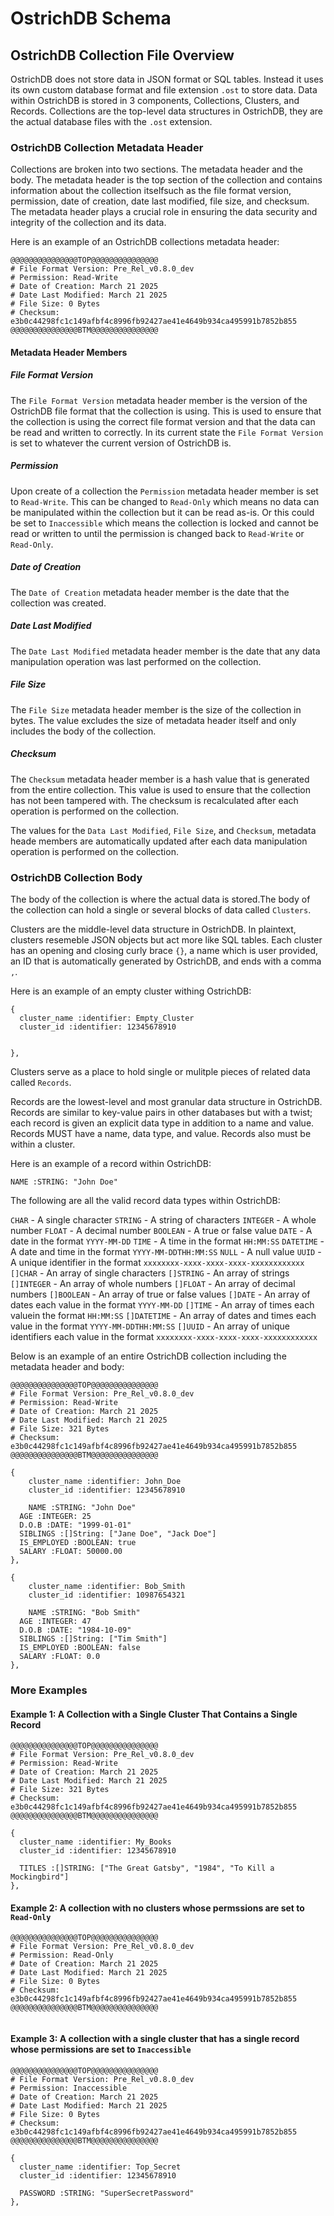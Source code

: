 # OstrichDB Schema

## OstrichDB Collection File Overview

OstrichDB does not store data in JSON format or SQL tables. Instead it uses its own custom database format and file extension `.ost` to store data. Data within OstrichDB is stored in 3 components, Collections, Clusters, and Records.
Collections are the top-level data structures in OstrichDB, they are the actual database files with the `.ost` extension.

### OstrichDB Collection Metadata Header

Collections are broken into two sections. The metadata header and the body. The metadata header is the top section of the collection and contains information about the collection itselfsuch as the file format version, permission, date of creation, date last modified, file size, and checksum. The metadata header plays a crucial role in ensuring the data security and integrity of the collection and its data.

Here is an example of an OstrichDB collections metadata header:

```
@@@@@@@@@@@@@@@TOP@@@@@@@@@@@@@@@
# File Format Version: Pre_Rel_v0.8.0_dev
# Permission: Read-Write
# Date of Creation: March 21 2025
# Date Last Modified: March 21 2025
# File Size: 0 Bytes
# Checksum: e3b0c44298fc1c149afbf4c8996fb92427ae41e4649b934ca495991b7852b855
@@@@@@@@@@@@@@@BTM@@@@@@@@@@@@@@@
```

#### Metadata Header Members

##### File Format Version
The `File Format Version` metadata header member is the version of the OstrichDB file format that the collection is using. This is used to ensure that the collection is using the correct file format version and that the data can be read and written to correctly. In its current state the `File Format Version` is set to whatever the current version of OstrichDB is.

##### Permission
Upon create of a collection the `Permission` metadata header member is set to `Read-Write`. This can be changed to `Read-Only` which means no data can be manipulated within the collection but it can be read as-is. Or this could be set to `Inaccessible` which means the collection is locked and cannot be read or written to until the permission is changed back to `Read-Write` or `Read-Only`.

##### Date of Creation
The `Date of Creation` metadata header member is the date that the collection was created.

##### Date Last Modified
The `Date Last Modified` metadata header member is the date that any data manipulation operation was last performed on the collection.

##### File Size
The `File Size` metadata header member is the size of the collection in bytes. The value excludes the size of metadata header itself and only includes the body of the collection.

##### Checksum
The `Checksum` metadata header member is a hash value that is generated from the entire collection. This value is used to ensure that the collection has not been tampered with. The checksum is recalculated after each operation is performed on the collection.

The values for the `Data Last Modified`, `File Size`, and `Checksum`, metadata heade members are automatically updated after each data manipulation operation is performed on the collection.

### OstrichDB Collection Body

The body of the collection is where the actual data is stored.The body of the collection can hold a single or several blocks of data called `Clusters`.

Clusters are the middle-level data structure in OstrichDB. In plaintext, clusters resemeble JSON objects but act more like SQL tables.
Each cluster has an opening and closing curly brace `{}`, a name which is user provided, an ID that is automatically generated by OstrichDB, and ends with a comma `,`.

Here is an example of an empty cluster withing OstrichDB:
```
{
  cluster_name :identifier: Empty_Cluster
  cluster_id :identifier: 12345678910


},
```
Clusters serve as a place to hold single or mulitple pieces of related data called `Records`.

Records are the lowest-level and most granular data structure in OstrichDB. Records are similar to key-value pairs in other databases but with a twist; each record is given an explicit data type in addition to a name and value. Records MUST have a name, data type, and value. Records also must be within a cluster.


Here is an example of a record within OstrichDB:

```
NAME :STRING: "John Doe"
```

The following are all the valid record data types within OstrichDB:

`CHAR` - A single character
`STRING` - A string of characters
`INTEGER` - A whole number
`FLOAT` - A decimal number
`BOOLEAN` - A true or false value
`DATE` - A date in the format `YYYY-MM-DD`
`TIME` - A time in the format `HH:MM:SS`
`DATETIME` - A date and time in the format `YYYY-MM-DDTHH:MM:SS`
`NULL` - A null value
`UUID` - A unique identifier in the format `xxxxxxxx-xxxx-xxxx-xxxx-xxxxxxxxxxxx`
`[]CHAR` - An array of single characters
`[]STRING` - An array of strings
`[]INTEGER` - An array of whole numbers
`[]FLOAT` - An array of decimal numbers
`[]BOOLEAN` - An array of true or false values
`[]DATE` - An array of dates each value in the format `YYYY-MM-DD`
`[]TIME` - An array of times each valuein the format `HH:MM:SS`
`[]DATETIME` - An array of dates and times each value in the format `YYYY-MM-DDTHH:MM:SS`
`[]UUID` - An array of unique identifiers each value in the format `xxxxxxxx-xxxx-xxxx-xxxx-xxxxxxxxxxxx`


Below is an example of an entire OstrichDB collection including the metadata header and body:
```
@@@@@@@@@@@@@@@TOP@@@@@@@@@@@@@@@
# File Format Version: Pre_Rel_v0.8.0_dev
# Permission: Read-Write
# Date of Creation: March 21 2025
# Date Last Modified: March 21 2025
# File Size: 321 Bytes
# Checksum: e3b0c44298fc1c149afbf4c8996fb92427ae41e4649b934ca495991b7852b855
@@@@@@@@@@@@@@@BTM@@@@@@@@@@@@@@@

{
	cluster_name :identifier: John_Doe
	cluster_id :identifier: 12345678910

	NAME :STRING: "John Doe"
  AGE :INTEGER: 25
  D.O.B :DATE: "1999-01-01"
  SIBLINGS :[]String: ["Jane Doe", "Jack Doe"]
  IS_EMPLOYED :BOOLEAN: true
  SALARY :FLOAT: 50000.00
},

{
	cluster_name :identifier: Bob_Smith
	cluster_id :identifier: 10987654321

	NAME :STRING: "Bob Smith"
  AGE :INTEGER: 47
  D.O.B :DATE: "1984-10-09"
  SIBLINGS :[]String: ["Tim Smith"]
  IS_EMPLOYED :BOOLEAN: false
  SALARY :FLOAT: 0.0
},
```

### More Examples

#### Example 1: A Collection with a Single Cluster That Contains a Single Record
```
@@@@@@@@@@@@@@@TOP@@@@@@@@@@@@@@@
# File Format Version: Pre_Rel_v0.8.0_dev
# Permission: Read-Write
# Date of Creation: March 21 2025
# Date Last Modified: March 21 2025
# File Size: 321 Bytes
# Checksum: e3b0c44298fc1c149afbf4c8996fb92427ae41e4649b934ca495991b7852b855
@@@@@@@@@@@@@@@BTM@@@@@@@@@@@@@@@

{
  cluster_name :identifier: My_Books
  cluster_id :identifier: 12345678910

  TITLES :[]STRING: ["The Great Gatsby", "1984", "To Kill a Mockingbird"]
},
```


#### Example 2: A collection with no clusters whose permssions are set to `Read-Only`
```
@@@@@@@@@@@@@@@TOP@@@@@@@@@@@@@@@
# File Format Version: Pre_Rel_v0.8.0_dev
# Permission: Read-Only
# Date of Creation: March 21 2025
# Date Last Modified: March 21 2025
# File Size: 0 Bytes
# Checksum: e3b0c44298fc1c149afbf4c8996fb92427ae41e4649b934ca495991b7852b855
@@@@@@@@@@@@@@@BTM@@@@@@@@@@@@@@@


```

#### Example 3: A collection with a single cluster that has a single record whose permissions are set to `Inaccessible`
```
@@@@@@@@@@@@@@@TOP@@@@@@@@@@@@@@@
# File Format Version: Pre_Rel_v0.8.0_dev
# Permission: Inaccessible
# Date of Creation: March 21 2025
# Date Last Modified: March 21 2025
# File Size: 0 Bytes
# Checksum: e3b0c44298fc1c149afbf4c8996fb92427ae41e4649b934ca495991b7852b855
@@@@@@@@@@@@@@@BTM@@@@@@@@@@@@@@@

{
  cluster_name :identifier: Top_Secret
  cluster_id :identifier: 12345678910

  PASSWORD :STRING: "SuperSecretPassword"
},
```
